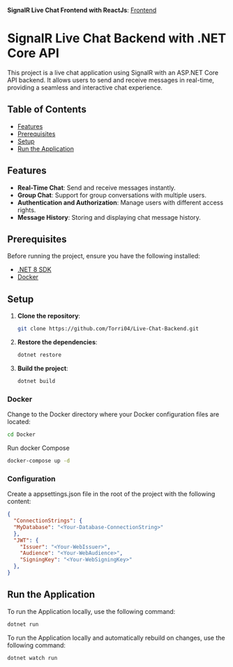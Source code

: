 **SignalR Live Chat Frontend with ReactJs**: [Frontend](https://github.com/Torri04/Live-Chat-Frontend)

# SignalR Live Chat Backend with .NET Core API

This project is a live chat application using SignalR with an ASP.NET Core API backend. It allows users to send and receive messages in real-time, providing a seamless and interactive chat experience.

## Table of Contents
- [Features](#features)
- [Prerequisites](#prerequisites)
- [Setup](#setup)
- [Run the Application](#run-the-application)

## Features

- **Real-Time Chat**: Send and receive messages instantly.
- **Group Chat**: Support for group conversations with multiple users.
- **Authentication and Authorization**: Manage users with different access rights.
- **Message History**: Storing and displaying chat message history.

## Prerequisites

Before running the project, ensure you have the following installed:

- [.NET 8 SDK](https://dotnet.microsoft.com/download/dotnet/8.0)
- [Docker](https://www.docker.com/products/docker-desktop)

## Setup

1. **Clone the repository**:
    ```bash
    git clone https://github.com/Torri04/Live-Chat-Backend.git
    ```

2. **Restore the dependencies**:
    ```bash
    dotnet restore
    ```

3. **Build the project**:
    ```bash
    dotnet build
    ```
   
### **Docker**

Change to the Docker directory where your Docker configuration files are located:

```bash
cd Docker
```

Run docker Compose

```bash
docker-compose up -d
```

### **Configuration**
   
Create a appsettings.json file in the root of the project with the following content:

```json
{
  "ConnectionStrings": {
  "MyDatabase": "<Your-Database-ConnectionString>"
  },
  "JWT": {
    "Issuer": "<Your-WebIssuer>",
    "Audience": "<Your-WebAudience>",
    "SigningKey": "<Your-WebSigningKey>"
  },
}
```

## Run the Application

To run the Application locally, use the following command:

```bash
dotnet run
```

To run the Application locally and automatically rebuild on changes, use the following command:
```bash
dotnet watch run
```




 

